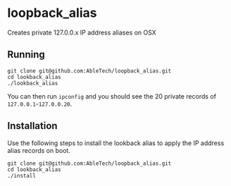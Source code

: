 # loopback_alias
Creates private 127.0.0.x IP address aliases on OSX

## Running

```
git clone git@github.com:AbleTech/loopback_alias.git
cd lookback_alias
./lookback_alias
```

You can then run `ipconfig` and you should see the 20 private records of `127.0.0.1`-`127.0.0.20`.

## Installation

Use the following steps to install the lookback alias to apply the IP address alias records on boot.

```
git clone git@github.com:AbleTech/loopback_alias.git
cd lookback_alias
./install
```

